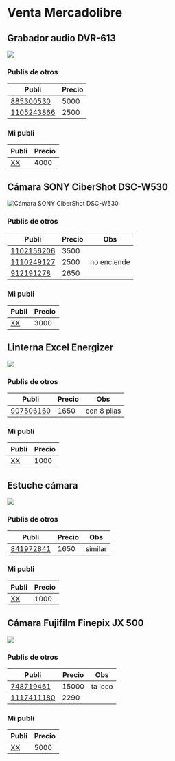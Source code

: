 # Venta Mercadolibre

## Grabador audio DVR-613

![](https://i.imgur.com/okjqMIt.png)

### Publis de otros

| Publi | Precio
| ----- | ------
| [885300530](https://articulo.mercadolibre.com.ar/MLA-885300530) | 5000
| [1105243866](https://articulo.mercadolibre.com.ar/MLA-1105243866) | 2500 

### Mi publi

| Publi | Precio |
| ----- | ------ |
| [XX](https://example.com) | 4000 |

## Cámara SONY CiberShot DSC-W530

![Cámara SONY CiberShot DSC-W530](https://sp.sony-europe.com/da/300/121899.jpeg)

### Publis de otros

| Publi | Precio | Obs |
| ----- | ------ | --- |
| [1102156206](https://articulo.mercadolibre.com.ar/MLA-1102156206) | 3500 | |
| [1110249127](https://articulo.mercadolibre.com.ar/MLA-1110249127) | 2500 | no enciende |
| [912191278](https://articulo.mercadolibre.com.ar/MLA-912191278) | 2650 | |

### Mi publi

| Publi | Precio |
| ----- | ------ |
| [XX](https://example.com) | 3000 |

## Linterna Excel Energizer

![](https://i.imgur.com/y4AZ4Wl.jpg)

### Publis de otros

| Publi | Precio | Obs |
| ----- | ------ | --- |
| [907506160](https://articulo.mercadolibre.com.ar/MLA-907506160) | 1650 | con 8 pilas |

### Mi publi

| Publi | Precio |
| ----- | ------ |
| [XX](https://example.com) | 1000 |

## Estuche cámara

![](https://i.imgur.com/6jMsNq1.jpg)

### Publis de otros

| Publi | Precio | Obs |
| ----- | ------ | --- |
| [841972841](https://articulo.mercadolibre.com.ar/MLA-841972841) | 1650 | similar |

### Mi publi

| Publi | Precio |
| ----- | ------ |
| [XX](https://example.com) | 1000 |

## Cámara Fujifilm Finepix JX 500

![](https://i.imgur.com/DuQOb2D.png)

### Publis de otros

| Publi | Precio | Obs |
| ----- | ------ | --- |
| [748719461](https://articulo.mercadolibre.com.ar/MLA-748719461) | 15000 | ta loco |
| [1117411180](https://articulo.mercadolibre.com.ar/MLA-1117411180) | 2290 | |

### Mi publi

| Publi | Precio |
| ----- | ------ |
| [XX](https://example.com) | 5000 |
